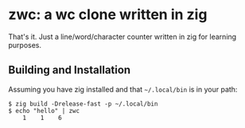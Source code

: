 # zwc: a wc clone written in zig

That's it. Just a line/word/character counter written in zig for learning purposes.

## Building and Installation

Assuming you have zig installed and that `~/.local/bin` is in your path:

```
$ zig build -Drelease-fast -p ~/.local/bin
$ echo "hello" | zwc
    1    1    6
```
